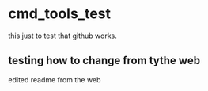 # cmd_tools_test
this just to test that github works.
## testing how to change from tythe web
edited readme from the web
